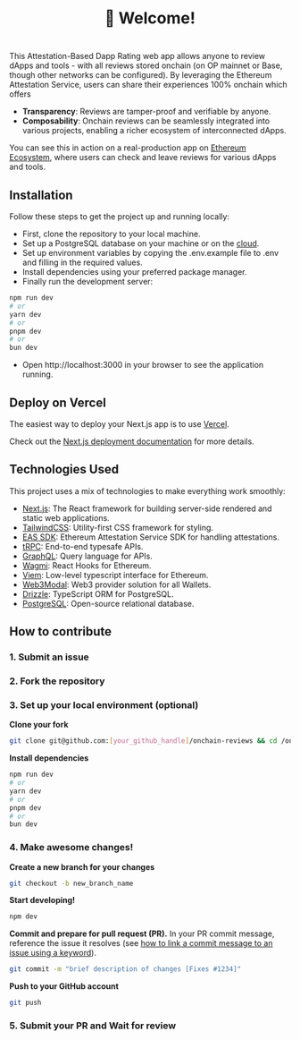 <div align="center" style="margin-top: 1em; margin-bottom: 3em;">
  <h1>👋 Welcome!</h1>
</div>

This Attestation-Based Dapp Rating web app allows anyone to review dApps and tools - with all reviews stored onchain (on OP mainnet or Base, though other networks can be configured). By leveraging the Ethereum Attestation Service, users can share their experiences 100% onchain which offers

- **Transparency**: Reviews are tamper-proof and verifiable by anyone.
- **Composability**: Onchain reviews can be seamlessly integrated into various projects, enabling a richer ecosystem of interconnected dApps.

You can see this in action on a real-production app on [Ethereum Ecosystem](https://www.ethereum-ecosystem.com/apps/coinbase#reviews), where users can check and leave reviews for various dApps and tools.

## Installation

Follow these steps to get the project up and running locally:

- First, clone the repository to your local machine.
- Set up a PostgreSQL database on your machine or on the [cloud](https://vercel.com/storage/postgres).
- Set up environment variables by copying the .env.example file to .env and filling in the required values.
- Install dependencies using your preferred package manager.
- Finally run the development server:

```bash
npm run dev
# or
yarn dev
# or
pnpm dev
# or
bun dev
```

- Open http://localhost:3000 in your browser to see the application running.

## Deploy on Vercel

The easiest way to deploy your Next.js app is to use [Vercel](https://vercel.com/new?utm_medium=default-template&filter=next.js&utm_source=create-next-app&utm_campaign=create-next-app-readme).

Check out the [Next.js deployment documentation](https://nextjs.org/docs/deployment) for more details.

## Technologies Used

This project uses a mix of technologies to make everything work smoothly:

- [Next.js](https://nextjs.org/): The React framework for building server-side rendered and static web applications.
- [TailwindCSS](https://tailwindcss.com/): Utility-first CSS framework for styling.
- [EAS SDK](https://attest.org/): Ethereum Attestation Service SDK for handling attestations.
- [tRPC](https://trpc.io/): End-to-end typesafe APIs.
- [GraphQL](https://graphql.org/): Query language for APIs.
- [Wagmi](https://wagmi.sh/): React Hooks for Ethereum.
- [Viem](https://viem.sh/): Low-level typescript interface for Ethereum.
- [Web3Modal](https://github.com/WalletConnect/web3modal): Web3 provider solution for all Wallets.
- [Drizzle](https://orm.drizzle.team/): TypeScript ORM for PostgreSQL.
- [PostgreSQL](https://www.postgresql.org/): Open-source relational database.

## How to contribute

### 1. Submit an issue
### 2. Fork the repository
### 3. Set up your local environment (optional)

**Clone your fork**

```sh
git clone git@github.com:[your_github_handle]/onchain-reviews && cd /onchain-reviews
```

**Install dependencies**

```bash
npm run dev
# or
yarn dev
# or
pnpm dev
# or
bun dev
```

### 4. Make awesome changes!

**Create a new branch for your changes**

```sh
git checkout -b new_branch_name
```

**Start developing!**

```sh
npm dev
```

**Commit and prepare for pull request (PR).**
In your PR commit message, reference the issue it resolves (see [how to link a commit message to an issue using a keyword](https://docs.github.com/en/free-pro-team@latest/github/managing-your-work-on-github/linking-a-pull-request-to-an-issue#linking-a-pull-request-to-an-issue-using-a-keyword)).

```sh
git commit -m "brief description of changes [Fixes #1234]"
```

**Push to your GitHub account**

```sh
git push
```

### 5. Submit your PR and Wait for review
